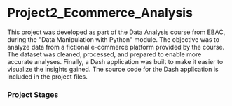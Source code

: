 # Project2_Ecommerce_Analysis
This project was developed as part of the Data Analysis course from EBAC, during the "Data Manipulation with Python" module. The objective was to analyze data from a fictional e-commerce platform provided by the course. The dataset was cleaned, processed, and prepared to enable more accurate analyses. Finally, a Dash application was built to make it easier to visualize the insights gained. The source code for the Dash application is included in the project files.

### Project Stages

